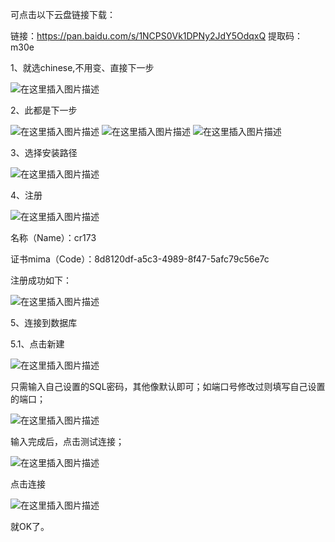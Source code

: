 ﻿

可点击以下云盘链接下载：

链接：https://pan.baidu.com/s/1NCPS0Vk1DPNy2JdY5OdqxQ 
提取码：m30e

1、就选chinese,不用变、直接下一步

![在这里插入图片描述](https://img-blog.csdnimg.cn/20200910084750899.png#pic_center)

2、此都是下一步

![在这里插入图片描述](https://img-blog.csdnimg.cn/20200910084828543.png?x-oss-process=image/watermark,type_ZmFuZ3poZW5naGVpdGk,shadow_10,text_aHR0cHM6Ly9ibG9nLmNzZG4ubmV0L3FxXzQ1NjUyNDI4,size_16,color_FFFFFF,t_70#pic_center)
![在这里插入图片描述](https://img-blog.csdnimg.cn/20200910084913531.png?x-oss-process=image/watermark,type_ZmFuZ3poZW5naGVpdGk,shadow_10,text_aHR0cHM6Ly9ibG9nLmNzZG4ubmV0L3FxXzQ1NjUyNDI4,size_16,color_FFFFFF,t_70#pic_center)
![在这里插入图片描述](https://img-blog.csdnimg.cn/20200910085003530.png?x-oss-process=image/watermark,type_ZmFuZ3poZW5naGVpdGk,shadow_10,text_aHR0cHM6Ly9ibG9nLmNzZG4ubmV0L3FxXzQ1NjUyNDI4,size_16,color_FFFFFF,t_70#pic_center)

3、选择安装路径

![在这里插入图片描述](https://img-blog.csdnimg.cn/20200910085026331.png?x-oss-process=image/watermark,type_ZmFuZ3poZW5naGVpdGk,shadow_10,text_aHR0cHM6Ly9ibG9nLmNzZG4ubmV0L3FxXzQ1NjUyNDI4,size_16,color_FFFFFF,t_70#pic_center)


4、注册

![在这里插入图片描述](https://img-blog.csdnimg.cn/20200910085037896.png#pic_center)


名称（Name）：cr173

证书mima（Code）：8d8120df-a5c3-4989-8f47-5afc79c56e7c

注册成功如下：

![在这里插入图片描述](https://img-blog.csdnimg.cn/20200910085056892.png#pic_center)


5、连接到数据库

5.1、点击新建

![在这里插入图片描述](https://img-blog.csdnimg.cn/20200910085126982.png?x-oss-process=image/watermark,type_ZmFuZ3poZW5naGVpdGk,shadow_10,text_aHR0cHM6Ly9ibG9nLmNzZG4ubmV0L3FxXzQ1NjUyNDI4,size_16,color_FFFFFF,t_70#pic_center)


只需输入自己设置的SQL密码，其他像默认即可；如端口号修改过则填写自己设置的端口；

![在这里插入图片描述](https://img-blog.csdnimg.cn/20200910085144752.png?x-oss-process=image/watermark,type_ZmFuZ3poZW5naGVpdGk,shadow_10,text_aHR0cHM6Ly9ibG9nLmNzZG4ubmV0L3FxXzQ1NjUyNDI4,size_16,color_FFFFFF,t_70#pic_center)


输入完成后，点击测试连接；

![在这里插入图片描述](https://img-blog.csdnimg.cn/20200910085159823.png?x-oss-process=image/watermark,type_ZmFuZ3poZW5naGVpdGk,shadow_10,text_aHR0cHM6Ly9ibG9nLmNzZG4ubmV0L3FxXzQ1NjUyNDI4,size_16,color_FFFFFF,t_70#pic_center)


点击连接

![在这里插入图片描述](https://img-blog.csdnimg.cn/20200910085217865.png?x-oss-process=image/watermark,type_ZmFuZ3poZW5naGVpdGk,shadow_10,text_aHR0cHM6Ly9ibG9nLmNzZG4ubmV0L3FxXzQ1NjUyNDI4,size_16,color_FFFFFF,t_70#pic_center)





就OK了。
